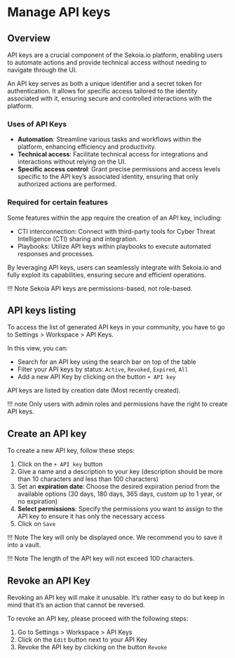 # Manage API keys

## Overview

API keys are a crucial component of the Sekoia.io platform, enabling users to automate actions and provide technical access without needing to navigate through the UI.

An API key serves as both a unique identifier and a secret token for authentication. It allows for specific access tailored to the identity associated with it, ensuring secure and controlled interactions with the platform.

### Uses of API Keys

- **Automation**: Streamline various tasks and workflows within the platform, enhancing efficiency and productivity.
- **Technical access**: Facilitate technical access for integrations and interactions without relying on the UI.
- **Specific access control**: Grant precise permissions and access levels specific to the API key’s associated identity, ensuring that only authorized actions are performed.


### Required for certain features

Some features within the app require the creation of an API key, including:

- CTI interconnection: Connect with third-party tools for Cyber Threat Intelligence (CTI) sharing and integration.
- Playbooks: Utilize API keys within playbooks to execute automated responses and processes.

By leveraging API keys, users can seamlessly integrate with Sekoia.io and fully exploit its capabilities, ensuring secure and efficient operations.

!!! Note
    Sekoia API keys are permissions-based, not role-based.

## API keys listing

To access the list of generated API keys in your community, you have to go to Settings > Workspace > API Keys.

In this view, you can:

- Search for an API key using the search bar on top of the table
- Filter your API keys by status: `Active`, `Revoked`, `Expired`, `All`
- Add a new API Key by clicking on the button `+ API key`

API keys are listed by creation date (Most recently created). 

!!! note 
    Only users with admin roles and permissions have the right to create API keys. 

## Create an API key

To create a new API key, follow these steps:

1. Click on the `+ API key` button
2. Give a name and a description to your key (description should be more than 10 characters and less than 100 characters)
3. Set an **expiration date**: Choose the desired expiration period from the available options (30 days, 180 days, 365 days, custom up to 1 year, or no expiration)
4. **Select permissions**: Specify the permissions you want to assign to the API key to ensure it has only the necessary access
5. Click on `Save`

!!! Note
    The key will only be displayed once. We recommend you to save it into a vault.

!!! Note 
    The length of the API key will not exceed 100 characters. 

## Revoke an API Key

Revoking an API key will make it unusable. It’s rather easy to do but keep in mind that it’s an action that cannot be reversed.

To revoke an API key, please proceed with the following steps:

1. Go to Settings > Workspace > API Keys 
2. Click on the `Edit` button next to your API Key 
3. Revoke the API key by clicking on the button `Revoke`
